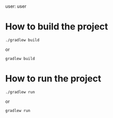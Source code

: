 user: user

# How to build the project

```
./gradlew build
```

or 

```
gradlew build
```

# How to run the project

```
./gradlew run
```

or

```
gradlew run
```